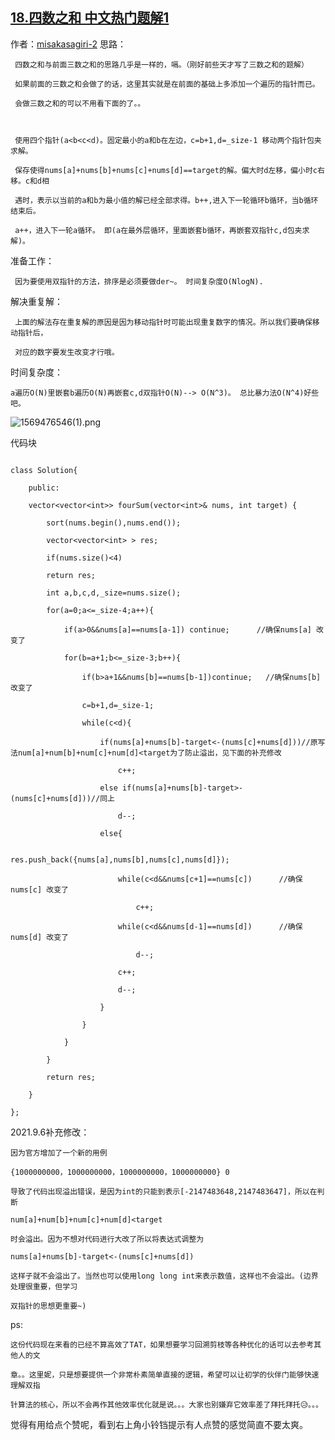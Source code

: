 ## [18.四数之和 中文热门题解1](https://leetcode.cn/problems/4sum/solutions/100000/shuang-zhi-zhen-jie-fa-can-zhao-san-shu-zhi-he-ge-)

作者：[misakasagiri-2](https://leetcode.cn/u/misakasagiri-2)
思路：

            
     四数之和与前面三数之和的思路几乎是一样的，嗝。（刚好前些天才写了三数之和的题解）
     如果前面的三数之和会做了的话，这里其实就是在前面的基础上多添加一个遍历的指针而已。
     会做三数之和的可以不用看下面的了。。
      
     使用四个指针(a<b<c<d)。固定最小的a和b在左边，c=b+1,d=_size-1 移动两个指针包夹求解。
     保存使得nums[a]+nums[b]+nums[c]+nums[d]==target的解。偏大时d左移，偏小时c右移。c和d相
     遇时，表示以当前的a和b为最小值的解已经全部求得。b++,进入下一轮循环b循环，当b循环结束后。
     a++，进入下一轮a循环。 即(a在最外层循环，里面嵌套b循环，再嵌套双指针c,d包夹求解)。

准备工作： 
          
     因为要使用双指针的方法，排序是必须要做der~。 时间复杂度O(NlogN).

解决重复解： 
      
     上面的解法存在重复解的原因是因为移动指针时可能出现重复数字的情况。所以我们要确保移动指针后，
     对应的数字要发生改变才行哦。

时间复杂度：

    a遍历O(N)里嵌套b遍历O(N)再嵌套c,d双指针O(N)--> O(N^3)。 总比暴力法O(N^4)好些吧。
    
![1569476546(1).png](https://pic.leetcode-cn.com/cb421598a0ec2fa6fa6396b580a42411faf9b1483eff0a7582d6b142e41d6fff-1569476546\(1\).png)

代码块
```
class Solution{
	public: 
	vector<vector<int>> fourSum(vector<int>& nums, int target) {
        sort(nums.begin(),nums.end());
        vector<vector<int> > res;
        if(nums.size()<4)
        return res;
        int a,b,c,d,_size=nums.size();
        for(a=0;a<=_size-4;a++){
        	if(a>0&&nums[a]==nums[a-1]) continue;      //确保nums[a] 改变了
        	for(b=a+1;b<=_size-3;b++){
        		if(b>a+1&&nums[b]==nums[b-1])continue;   //确保nums[b] 改变了
        		c=b+1,d=_size-1;
        		while(c<d){
        			if(nums[a]+nums[b]-target<-(nums[c]+nums[d]))//原写法num[a]+num[b]+num[c]+num[d]<target为了防止溢出，见下面的补充修改
        			    c++;
        			else if(nums[a]+nums[b]-target>-(nums[c]+nums[d]))//同上
        			    d--;
        			else{
        				res.push_back({nums[a],nums[b],nums[c],nums[d]});
        				while(c<d&&nums[c+1]==nums[c])      //确保nums[c] 改变了
        				    c++;
        				while(c<d&&nums[d-1]==nums[d])      //确保nums[d] 改变了
        				    d--;
        				c++;
        				d--;
					}
				}
			}
		}
		return res;
    }
};
```




2021.9.6补充修改： 

	因为官方增加了一个新的用例
	{1000000000，1000000000，1000000000，1000000000} 0 
	导致了代码出现溢出错误，是因为int的只能到表示[-2147483648,2147483647]，所以在判断
	num[a]+num[b]+num[c]+num[d]<target
	时会溢出。因为不想对代码进行大改了所以将表达式调整为 
	nums[a]+nums[b]-target<-(nums[c]+nums[d]) 
	这样子就不会溢出了。当然也可以使用long long int来表示数值，这样也不会溢出。(边界处理很重要，但学习
	双指针的思想更重要~)


ps: 

	这份代码现在来看的已经不算高效了TAT，如果想要学习回溯剪枝等各种优化的话可以去参考其他人的文
	章。。这里妮，只是想要提供一个非常朴素简单直接的逻辑，希望可以让初学的伙伴门能够快速理解双指
	针算法的核心，所以不会再作其他效率优化就是说。。。大家也别嫌弃它效率差了拜托拜托😥。。。

      
 觉得有用给点个赞呢，看到右上角小铃铛提示有人点赞的感觉简直不要太爽。    